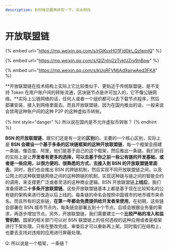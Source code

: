 ```yaml
---
description: 到时候还要再研究一下，没太明白
---
```


# 开放联盟链

{% embed url="https://mp.weixin.qq.com/s/rGjKuxHO1Fjd0k\_QzIemIQ" %}

{% embed url="https://mp.weixin.qq.com/s/QIZnIni2zTykfJZry9nBpw" %}

{% embed url="https://mp.weixin.qq.com/s/kUoRFVMjAd9airwAed3FKA" %}



**开放联盟链在技术结构上实际上它比较类似于、更贴近于传统联盟链，是不支持 Token 在用户账户间的转账流通，区块链节点是许可加入的，它不像公链网络。**实际上公链网络的话，任何人或者一个组织都可以去下载节点程序，然后部署安装，接入到网络里面去。而且开放联盟链，因为在国内推出的话，一般来说会禁用这种账户间的这种 P2P 的这种虚拟币转账。

{% hint style="danger" %}
所以说在国内是不允许虚拟币转账？
{% endhint %}

**BSN 的开放联盟链**，跟它们还是有一定的**区别**的。主要的一个核心区别，实际上是 **BSN 会建设一个基于多条的区块链框架的这种开放联盟链**，每一个框架会搭建一条链。像百度、阿里，他们是基于自己的这个框架，然后推出一条链。我们的目的实际上是让**开发者有更多的选择，可以去基于你之前一些公有链的开发基础，或者是一些应用，以很方便的、很熟悉的方式，去接入到 BSN 的开放联盟链里面去**。同时，我们也会推出 BSN 的跨链机制，然后实现不同开放联盟链之间，以及公网上的这种联盟链网络之间的这种跨链的机制，实现这种链与链之间的智能合约的调用，来支撑更广泛或者灵活的这种商业逻辑。BSN 开放联盟链**上线后**，我们准备搭建**二十多条开放联盟链**。这些开放联盟链基本上都是基于现在比较知名的公有链的架构来进行改造以后上线的。每条链的命名会按照中国城市的地市城市来命名。而且所有的这些链，**在第一年都会免费提供给开发者来使用**。在初期，这些链会部署在 BSN 城市节点内，每条链会部署五到十个节点。后续会根据业务量的需求，再逐步增加节点。另外，开放联盟链，我们需要建立一个**比较严格的准入和监管机制**，国家的相关部门可以对 BSN 联盟链上的任何违规的这种应用或者是框架进行下架处理。只有在整改完成，审查后才可以重新再上架。同时我们在结构上，也要去支持对违规的应用进行屏蔽处理。

Q: 所以说是一个框架，一条链？








